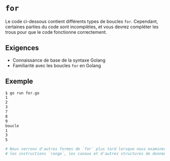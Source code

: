 # `for`

Le code ci-dessous contient différents types de boucles `for`. Cependant, certaines parties du code sont incomplètes, et vous devrez compléter les trous pour que le code fonctionne correctement.

## Exigences

- Connaissance de base de la syntaxe Golang
- Familiarité avec les boucles `for` en Golang

## Exemple

```sh
$ go run for.go
1
2
3
7
8
9
boucle
1
3
5

# Nous verrons d'autres formes de `for` plus tard lorsque nous examinerons
# les instructions `range`, les canaux et d'autres structures de données.
```
